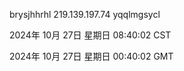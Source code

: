 brysjhhrhl 219.139.197.74 yqqlmgsycl

2024年 10月 27日 星期日 08:40:02 CST

2024年 10月 27日 星期日 00:40:02 GMT
